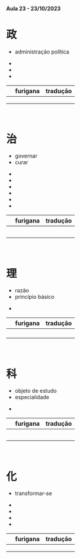 #### Aula 23 - 23/10/2023


# 政
- administração política

<ul><li></li><li></li><li></li></ul>

|  | furigana | tradução |
|:---:|:---:|:---:|
|  |  |  |
|  |  |  |
|  |  |  |

<br>


# 治
<ul><li>governar</li><li>curar</li></ul>

<ul><li></li><li></li><li></li><li></li><li></li><li></li></ul>

|  | furigana | tradução |
|:---:|:---:|:---:|
|  |  |  |
|  |  |  |
|  |  |  |
|  |  |  |
|  |  |  |

<br>


# 理
<ul><li>razão</li><li>princípio básico</li></ul>

- 

|  | furigana | tradução |
|:---:|:---:|:---:|
|  |  |  |
|  |  |  |
|  |  |  |
|  |  |  |

<br>


# 科
<ul><li>objeto de estudo</li><li>especialidade</li></ul>

- 

|  | furigana | tradução |
|:---:|:---:|:---:|
|  |  |  |
|  |  |  |
|  |  |  |
|  |  |  |
|  |  |  |

<br>


# 化
- transformar-se

<ul><li></li><li></li><li></li><li></li></ul>

|  | furigana | tradução |
|:---:|:---:|:---:|
|  |  |  |
|  |  |  |
|  |  |  |